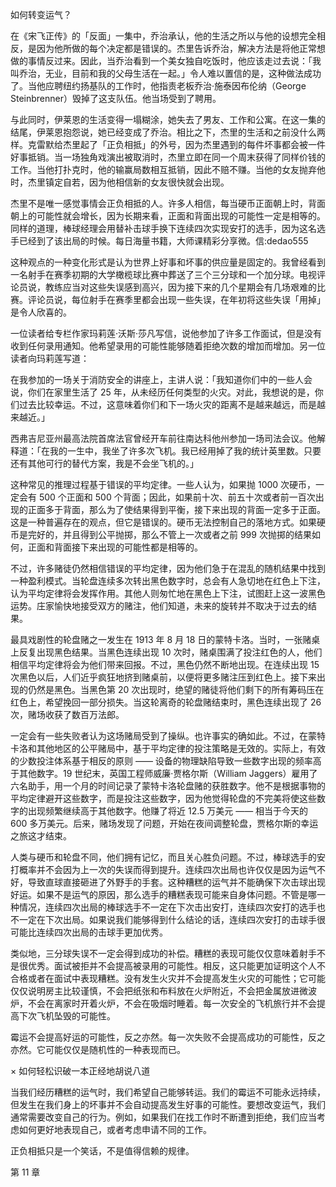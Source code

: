 如何转变运气？

在《宋飞正传》的「反面」一集中，乔治承认，他的生活之所以与他的设想完全相反，是因为他所做的每个决定都是错误的。杰里告诉乔治，解决方法是将他正常想做的事情反过来。因此，当乔治看到一个美女独自吃饭时，他应该走过去说：「我叫乔治，无业，目前和我的父母生活在一起。」令人难以置信的是，这种做法成功了。当他应聘纽约扬基队的工作时，他指责老板乔治·施泰因布伦纳（George Steinbrenner）毁掉了这支队伍。他当场受到了聘用。

与此同时，伊莱恩的生活变得一塌糊涂，她失去了男友、工作和公寓。在这一集的结尾，伊莱恩抱怨说，她已经变成了乔治。相比之下，杰里的生活和之前没什么两样。克雷默给杰里起了「正负相抵」的外号，因为杰里遇到的每件坏事都会被一件好事抵销。当一场独角戏演出被取消时，杰里立即在同一个周末获得了同样价钱的工作。当他打扑克时，他的输赢局数相互抵销，因此不赔不赚。当他的女友抛弃他时，杰里镇定自若，因为他相信新的女友很快就会出现。

杰里不是唯一感觉事情会正负相抵的人。许多人相信，每当硬币正面朝上时，背面朝上的可能性就会增长，因为长期来看，正面和背面出现的可能性一定是相等的。同样的道理，棒球经理会用替补击球手换下连续四次实现安打的选手，因为这名选手已经到了该出局的时候。每日海量书籍，大师课精彩分享微。信:dedao555

这种观点的一种变化形式是认为世界上好事和坏事的供应量是固定的。我曾经看到一名射手在赛季初期的大学橄榄球比赛中葬送了三个三分球和一个加分球。电视评论员说，教练应当对这些失误感到高兴，因为接下来的几个星期会有几场艰难的比赛。评论员说，每位射手在赛季里都会出现一些失误，在年初将这些失误「用掉」是令人欣喜的。

一位读者给专栏作家玛莉莲·沃斯·莎凡写信，说他参加了许多工作面试，但是没有收到任何录用通知。他希望录用的可能性能够随着拒绝次数的增加而增加。另一位读者向玛莉莲写道：

在我参加的一场关于消防安全的讲座上，主讲人说：「我知道你们中的一些人会说，你们在家里生活了 25 年，从未经历任何类型的火灾。对此，我想说的是，你们过去比较幸运。不过，这意味着你们和下一场火灾的距离不是越来越远，而是越来越近。」

西弗吉尼亚州最高法院首席法官曾经开车前往南达科他州参加一场司法会议。他解释道：「在我的一生中，我坐了许多次飞机。我已经用掉了我的统计英里数。只要还有其他可行的替代方案，我是不会坐飞机的。」

这种常见的推理过程基于错误的平均定律。一些人认为，如果抛 1000 次硬币，一定会有 500 个正面和 500 个背面；因此，如果前十次、前五十次或者前一百次出现的正面多于背面，那么为了使结果得到平衡，接下来出现的背面一定多于正面。这是一种普遍存在的观点，但它是错误的。硬币无法控制自己的落地方式。如果硬币是完好的，并且得到公平抛掷，那么不管上一次或者之前 999 次抛掷的结果如何，正面和背面接下来出现的可能性都是相等的。

不过，许多赌徒仍然相信错误的平均定律，因为他们急于在混乱的随机结果中找到一种盈利模式。当轮盘连续多次转出黑色数字时，总会有人急切地在红色上下注，认为平均定律将会发挥作用。其他人则匆忙地在黑色上下注，试图赶上这一波黑色运势。庄家愉快地接受双方的赌注，他们知道，未来的旋转并不取决于过去的结果。

最具戏剧性的轮盘赌之一发生在 1913 年 8 月 18 日的蒙特卡洛。当时，一张赌桌上反复出现黑色结果。当黑色连续出现 10 次时，赌桌围满了投注红色的人，他们相信平均定律将会为他们带来回报。不过，黑色仍然不断地出现。在连续出现 15 次黑色以后，人们近乎疯狂地挤到赌桌前，以便将更多赌注压到红色上。接下来出现的仍然是黑色。当黑色第 20 次出现时，绝望的赌徒将他们剩下的所有筹码压在红色上，希望挽回一部分损失。当这轮离奇的轮盘赌结束时，黑色连续出现了 26 次，赌场收获了数百万法郎。

一定会有一些失败者认为这场赌局受到了操纵。也许事实的确如此。不过，在蒙特卡洛和其他地区的公平赌局中，基于平均定律的投注策略是无效的。实际上，有效的少数投注体系基于相反的原则 —— 设备的物理缺陷导致一些数字出现的频率高于其他数字。19 世纪末，英国工程师威廉·贾格尔斯（William Jaggers）雇用了六名助手，用一个月的时间记录了蒙特卡洛轮盘赌的获胜数字。他不是根据事物的平均定律避开这些数字，而是投注这些数字，因为他觉得轮盘的不完美将使这些数字的出现频繁继续高于其他数字。他赚了将近 12.5 万美元 —— 相当于今天的 600 多万美元。后来，赌场发现了问题，开始在夜间调整轮盘，贾格尔斯的幸运之旅这才结束。

人类与硬币和轮盘不同，他们拥有记忆，而且关心胜负问题。不过，棒球选手的安打概率并不会因为上一次的失误而得到提升。连续四次出局也许仅仅是因为运气不好，导致直球直接砸进了外野手的手套。这种糟糕的运气并不能确保下次击球出现好运。如果不是运气的原因，那么选手的糟糕表现可能来自身体问题。不管是哪一种情况，连续四次出局的棒球选手不一定在下次击出安打，连续四次安打的选手也不一定在下次出局。如果说我们能够得到什么结论的话，连续四次安打的击球手很可能比连续四次出局的击球手更加优秀。

类似地，三分球失误不一定会得到成功的补偿。糟糕的表现可能仅仅意味着射手不是很优秀。面试被拒并不会提高被录用的可能性。相反，这只能更加证明这个人不合格或者在面试中表现糟糕。没有发生火灾并不会提高发生火灾的可能性；它可能仅仅说明房主比较谨慎，不会把纸张和布料放在火炉附近，不会把金属放进微波炉，不会在离家时开着火炉，不会在吸烟时睡着。每一次安全的飞机旅行并不会提高下次飞机坠毁的可能性。

霉运不会提高好运的可能性，反之亦然。每一次失败不会提高成功的可能性，反之亦然。它可能仅仅是随机性的一种表现而已。

× 如何轻松识破一本正经地胡说八道

当我们经历糟糕的运气时，我们希望自己能够转运。我们的霉运不可能永远持续，但发生在我们身上的坏事并不会自动提高发生好事的可能性。要想改变运气，我们通常需要改变自己的行为。例如，如果我们在找工作时不断遭到拒绝，我们应当考虑如何更好地表现自己，或者考虑申请不同的工作。

正负相抵只是一个笑话，不是值得信赖的规律。

第 11 章

